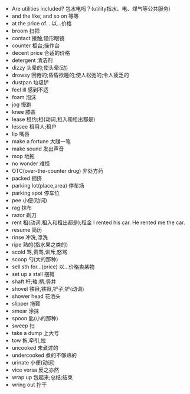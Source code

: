 * Are utilities included? 包水电吗？(utility指水、电、煤气等公共服务)
* and the like; and so on 等等
* at the price of... 以...价格
* broom 扫把
* contact 接触;隐形眼镜
* counter 柜台;操作台
* decent price 合适的价格
* detergent 清洁剂
* dizzy 头晕的;使头晕(动)
* drowsy 困倦的;昏昏欲睡的;使人松弛的;令人疲乏的
* dustpan 垃圾铲
* feel ill 感到不适
* foam 泡沫
* jog 慢跑
* knee 膝盖
* lease 租约;租(动词,租入和租出都是)
* lessee 租用人;租户
* lip 嘴唇
* make a fortune 大赚一笔
* make sound 发出声音
* mop 地拖
* no wonder 难怪
* OTC(over-the-counter drug) 非处方药
* packed 拥挤
* parking lot(place,area) 停车场
* parking spot 停车位
* pee 小便(动词)
* rag 抹布
* razor 剃刀
* rent 租(动词,租入和租出都是);租金 I rented his car. He rented me the car.
* resume 简历
* rinse 冲洗,漂洗
* ripe 熟的(指水果之类的)
* scold 骂,责骂,训斥,怒骂
* scoop 勺(大的那种)
* sell sth for...(price) 以...价格卖某物
* set up a stall 摆摊
* shaft 杆;轴;柄;竖井
* shovel 铁锹,铁锨,铲子;铲(动词)
* shower head 花洒头
* slipper 拖鞋
* smear 涂抹
* spoon 匙(小的那种)
* sweep 扫
* take a dump 上大号
* tow 拖,牵引,拉
* uncooked 未煮过的
* undercooked 煮的不够熟的
* urinate 小便(动词)
* vice versa 反之亦然
* wrap up 包起来;总结;结束
* wring out 拧干